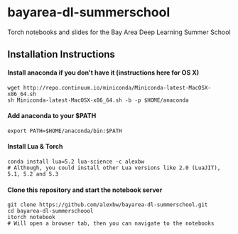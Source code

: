 # bayarea-dl-summerschool
Torch notebooks and slides for the Bay Area Deep Learning Summer School

## Installation Instructions

#### Install anaconda if you don't have it (instructions here for OS X)
```
wget http://repo.continuum.io/miniconda/Miniconda-latest-MacOSX-x86_64.sh
sh Miniconda-latest-MacOSX-x86_64.sh -b -p $HOME/anaconda
```

#### Add anaconda to your $PATH
```
export PATH=$HOME/anaconda/bin:$PATH
```

#### Install Lua & Torch
```
conda install lua=5.2 lua-science -c alexbw
# Although, you could install other Lua versions like 2.0 (LuaJIT), 5.1, 5.2 and 5.3
```


#### Clone this repository and start the notebook server
```
git clone https://github.com/alexbw/bayarea-dl-summerschool.git
cd bayarea-dl-summerschoool
itorch notebook
# Will open a browser tab, then you can navigate to the notebooks
```

